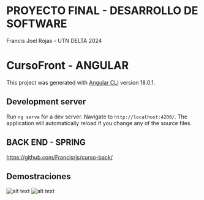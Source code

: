 # PROYECTO FINAL - DESARROLLO DE SOFTWARE
Francis Joel Rojas - UTN DELTA 2024
# CursoFront - ANGULAR 
This project was generated with [Angular CLI](https://github.com/angular/angular-cli) version 18.0.1.
## Development server
Run `ng serve` for a dev server. Navigate to `http://localhost:4200/`. The application will automatically reload if you change any of the source files.
## BACK END - SPRING
https://github.com/Francisrjs/curso-back/
## Demostraciones
![alt text](https://github.com/Francisrjs/cursos-utn/blob/main/img/cursos-detail.png)
![alt text](https://github.com/Francisrjs/cursos-utn/blob/main/img/curso-form.png)
